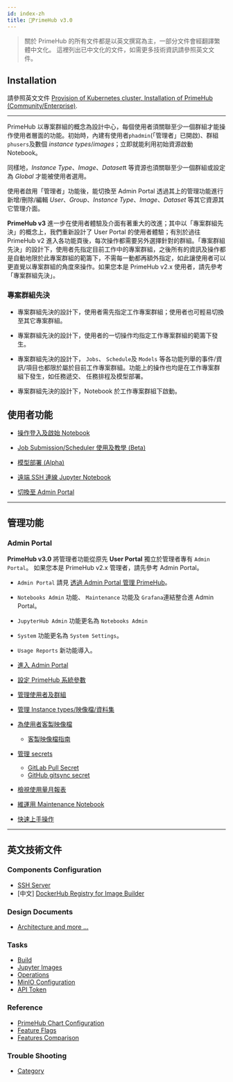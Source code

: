 ```yaml
---
id: index-zh
title: 🌟PrimeHub v3.0
---
```


>關於 PrimeHub 的所有文件都是以英文撰寫為主，一部分文件會經翻譯繁體中文化。
>這裡列出已中文化的文件，如需更多技術資訊請參照英文文件。

## Installation

請參照英文文件 [Provision of Kubernetes cluster, Installation of PrimeHub (Community/Enterprise)](dev-introduction).

---

PrimeHub 以專案群組的概念為設計中心，每個使用者須關聯至少一個群組才能操作使用者層面的功能。初始時，內建有使用者`phadmin`(「管理者」已開啟)、群組`phusers`及數個 *instance types*/*images*；立即就能利用初始資源啟動 Notebook。

同樣地，*Instance Type*、*Image*、*Dataset*t 等資源也須關聯至少一個群組或設定為 *Global* 才能被使用者選用。

使用者啟用「管理者」功能後，能切換至 Admin Portal 透過其上的管理功能進行新增/刪除/編輯 *User*、*Group*、*Instance Type*、*Image*、*Dataset* 等其它資源其它管理介面。

**PrimeHub v3** 進一步在使用者體驗及介面有著重大的改進；其中以「專案群組先決」的概念上，我們重新設計了 User Portal 的使用者體驗；有別於過往 PrimeHub v2 進入各功能頁後，每次操作都需要另外選擇針對的群組。「專案群組先決」的設計下，使用者先指定目前工作中的專案群組，之後所有的資訊及操作都是自動地限於此專案群組的範籌下，不需每一動都再額外指定，如此讓使用者可以更直覺以專案群組的角度來操作。如果您本是 PrimeHub v2.x 使用者，請先參考「專案群組先決」。

### 專案群組先決

+ 專案群組先決的設計下，使用者需先指定工作專案群組；使用者也可輕易切換至其它專案群組。

+ 專案群組先決的設計下，使用者的一切操作均指定工作專案群組的範籌下發生。

+ 專案群組先決的設計下， `Jobs`、 `Schedule`及 `Models` 等各功能列舉的事件/資訊/項目也都限於屬於目前工作專案群組。功能上的操作也均是在工作專案群組下發生，如任務遞交、 任務排程及模型部署。

+ 專案群組先決的設計下，Notebook 於工作專案群組下啟動。

## 使用者功能

+ [操作登入及啟始 Notebook](zh-tw/quickstart/login-portal-user)

+ [Job Submission/Scheduler 使用及教學 (Beta)](zh-tw/job-submission-cht)

+ [模型部署 (Alpha)](zh-tw/model-deployment-feature)

+ [遠端 SSH 連線 Jupyter Notebook](zh-tw/guide_manual/ssh-config-cht)

+ [切換至 Admin Portal](zh-tw/quickstart/login-portal-admin)

---

## 管理功能

### Admin Portal

**PrimeHub v3.0** 將管理者功能從原先 **User Portal** 獨立於管理者專有 `Admin Portal`。 如果您本是 PrimeHub v2.x 管理者，請先參考 Admin Portal。

+ `Admin Portal` 請見 [透過 Admin Portal 管理 PrimeHub](zh-tw/quickstart/login-portal-admin)。

+ `Notebooks Admin` 功能、 `Maintenance` 功能及 `Grafana`連結整合進 Admin Portal。

+ `JupyterHub Admin` 功能更名為 `Notebooks Admin`

+ `System` 功能更名為 `System Settings`。

+ `Usage Reports` 新功能導入。

+ [進入 Admin Portal](zh-tw/quickstart/login-portal-admin)

+ [設定 PrimeHub 系統參數](zh-tw/guide_manual/admin-system-cht)

+ [管理使用者及群組](zh-tw/guide_manual/admin-user-cht)

+ [管理 Instance types/映像檔/資料集](zh-tw/guide_manual/admin-instancetype-cht)

+ [為使用者客製映像檔](zh-tw/guide_manual/admin-build-image-cht)
  + [客製映像檔指南](zh-tw/guide_manual/custom-image-guideline)

+ [管理 secrets](zh-tw/guide_manual/admin-secret-cht) 

  + [GitLab Pull Secret](zh-tw/quickstart/secret-pull-image)
  + [GitHub gitsync secret](zh-tw/quickstart/secret-gitsync)

+ [檢視使用量月報表](zh-tw/guide_manual/admin-report-cht)
  
+ [維運用 Maintenance Notebook](zh-tw/maintenance-cht)

+ [快速上手操作](zh-tw/quickstart/create-user)

---

## 英文技術文件

### Components Configuration

+ [SSH Server](getting_started/configure-ssh-server)
+ [中文] [DockerHub Registry for Image Builder](zh-tw/quickstart/dockerhub-registry)
  
### Design Documents

+ [Architecture and more ...](design/architecture)

### Tasks

+ [Build](tasks/build)
+ [Jupyter Images](tasks/repo2docker)
+ [Operations](tasks/benchmark)
+ [MinIO Configuration](tasks/minio_configurations)
+ [API Token](tasks/api-token)

### Reference

+ [PrimeHub Chart Configuration](references/primehub_chart)
+ [Feature Flags](references/feature-flag)
+ [Features Comparison](comparison)

### Trouble Shooting

+ [Category](trouble-shoot-guide)